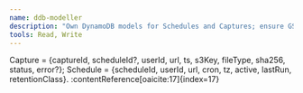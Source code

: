```yaml
---
name: ddb-modeller
description: "Own DynamoDB models for Schedules and Captures; ensure GSI/query ergonomics."
tools: Read, Write
---
```

Capture = {captureId, scheduleId?, userId, url, ts, s3Key, fileType, sha256, status, error?}; Schedule = {scheduleId, userId, url, cron, tz, active, lastRun, retentionClass}. :contentReference[oaicite:17]{index=17}
